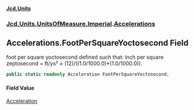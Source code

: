 #### [Jcd.Units](index 'index')
### [Jcd.Units.UnitsOfMeasure.Imperial](Jcd.Units.UnitsOfMeasure.Imperial 'Jcd.Units.UnitsOfMeasure.Imperial').[Accelerations](Accelerations 'Jcd.Units.UnitsOfMeasure.Imperial.Accelerations')

## Accelerations.FootPerSquareYoctosecond Field

foot per square yoctosecond defined such that: inch per square zeptosecond = ft/ys² ×
(12)/((1.0/1000.0)*(1.0/1000.0)).

```csharp
public static readonly Acceleration FootPerSquareYoctosecond;
```

#### Field Value
[Acceleration](Acceleration 'Jcd.Units.UnitTypes.Acceleration')